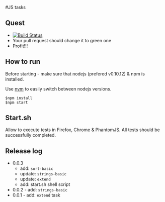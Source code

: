 #JS tasks

## Quest

* [![Build Status](https://travis-ci.org/jslayer/js-tasks.png?branch=master)](https://travis-ci.org/jslayer/js-tasks)
* Your pull request should change it to green one
* Profit!!!

## How to run

Before starting - make sure that nodejs (prefered v0.10.12) & npm is installed.

Use [nvm][github-nvm] to easily switch between nodejs versions.

    $npm install
    $npm start

## Start.sh

Allow to execute tests in Firefox, Chrome & PhantomJS. All tests should be successfully completed.

## Release log

* 0.0.3
    * add: `sort-basic`
    * update: `strings-basic`
    * update: `extend`
    * add: start.sh shell script
* 0.0.2 - add: `strings-basic`
* 0.0.1 - add: `extend` task

[github-nvm]:https://github.com/creationix/nvm
